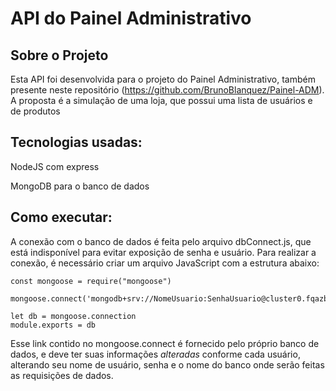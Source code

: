 # API do Painel Administrativo

## Sobre o Projeto

Esta API foi desenvolvida para o projeto do Painel Administrativo, também presente neste repositório (https://github.com/BrunoBlanquez/Painel-ADM). A proposta é a simulação de uma loja, que possui uma lista de usuários e de produtos

## Tecnologias usadas:
NodeJS com express

MongoDB para o banco de dados

## Como executar:
A conexão com o banco de dados é feita pelo arquivo dbConnect.js, que está indisponível para evitar exposição de senha e usuário. Para realizar a conexão, é necessário criar um arquivo JavaScript com a estrutura abaixo:

```
const mongoose = require("mongoose")

mongoose.connect('mongodb+srv://NomeUsuario:SenhaUsuario@cluster0.fqazb.mongodb.net/NomeBancoDeDados');

let db = mongoose.connection
module.exports = db
```

Esse link contido no mongoose.connect é fornecido pelo próprio banco de dados, e deve ter suas informações _alteradas_ conforme cada usuário, alterando seu nome de usuário, senha e o nome do banco onde serão feitas as requisições de dados.
